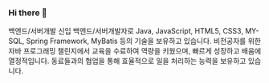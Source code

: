 ### Hi there 👋
백엔드/서버개발
신입 백엔드/서버개발자로 Java, JavaScript, HTML5, CSS3, MY-SQL, Spring Framework, MyBatis 등의 기술을 보유하고 있습니다. 비전공자를 위한 자바 프로그래밍 챌린지에서 교육을 수료하여 역량을 키웠으며, 빠르게 성장하고 배움에 열정적입니다. 동료들과의 협업을 통해 효율적으로 일을 처리하는 능력을 보유하고 있습니다.
<!--
**dfhdfhdfsza/dfhdfhdfsza** is a ✨ _special_ ✨ repository because its `README.md` (this file) appears on your GitHub profile.

Here are some ideas to get you started:

- 🔭 I’m currently working on ...
- 🌱 I’m currently learning ...
- 👯 I’m looking to collaborate on ...
- 🤔 I’m looking for help with ...
- 💬 Ask me about ...
- 📫 How to reach me: ...
- 😄 Pronouns: ...
- ⚡ Fun fact: ...
-->
